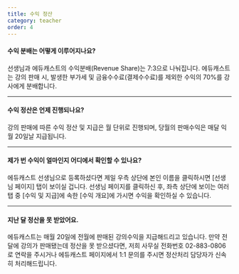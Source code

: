 ```yaml
---
title: 수익 정산
category: teacher
order: 4
---
```

#### 수익 분배는 어떻게 이루어지나요?
선생님과 에듀캐스트의 수익분배(Revenue Share)는 7:3으로 나눠집니다.
에듀캐스트는 강의 판매 시, 발생한 부가세 및 금융수수료(결제수수료)를 제외한 수익의 70%를 강사에게 분배합니다.

---

#### 수익 정산은 언제 진행되나요?
강의 판매에 따른 수익 정산 및 지급은 월 단위로 진행되며, 당월의 판매수익은 매달 익월 20일날 지급됩니다.

---

#### 제가 번 수익이 얼마인지 어디에서 확인할 수 있나요?
에듀캐스트 선생님으로 등록하셨다면 제일 우측 상단에 본인 이름을 클릭하시면 [선생님 페이지] 탭이 보이실 겁니다.
선생님 페이지를 클릭하신 후, 좌측 상단에 보이는 여러 탭 중 [수익 및 지급]에 속한 [수익 개요]에 가시면 수익을 확인하실 수 있습니다.

---

#### 지난 달 정산을 못 받았어요.
에듀캐스트는 매월 20일에 전월에 판매된 강의수익을 지급해드리고 있습니다.
만약 전 달에 강의가 판매됐는데 정산을 못 받으셨다면, 저희 사무실 전화번호 02-883-0806로 연락을 주시거나 에듀캐스트 페이지에서 1:1 문의를 주시면 정산처리 담당자가 신속히 처리해드립니다.
